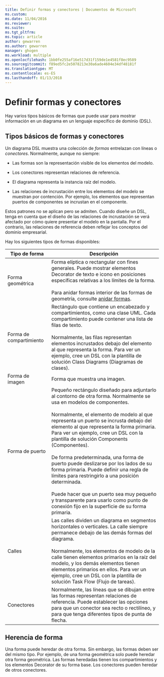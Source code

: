 ```yaml
---
title: Definir formas y conectores | Documentos de Microsoft
ms.custom: 
ms.date: 11/04/2016
ms.reviewer: 
ms.suite: 
ms.tgt_pltfrm: 
ms.topic: article
author: gewarren
ms.author: gewarren
manager: ghogen
ms.workload: multiple
ms.openlocfilehash: 1bb0fe255af16e517d31f159de1e4581f8ec9589
ms.sourcegitcommit: f89ed5fc2e5078213e30a6ade4604e34df48181f
ms.translationtype: MT
ms.contentlocale: es-ES
ms.lasthandoff: 01/13/2018
---
```

# <a name="defining-shapes-and-connectors"></a>Definir formas y conectores
Hay varios tipos básicos de formas que puede usar para mostrar información en un diagrama en un lenguaje específico de dominio (DSL).  
  
##  <a name="shapeTypes"></a>Tipos básicos de formas y conectores  
 Un diagrama DSL muestra una colección de *formas* entrelazan con líneas o *conectores*.  Normalmente, aunque no siempre:  
  
-   Las formas son la representación visible de los elementos del modelo.  
  
-   Los conectores representan relaciones de referencia.  
  
-   El diagrama representa la instancia raíz del modelo.  
  
-   Las relaciones de incrustación entre los elementos del modelo se muestran por contención. Por ejemplo, los elementos que representan puertos de componentes se incrustan en el componente.  
  
 Estos patrones no se aplican pero se admiten. Cuando diseñe un DSL, tenga en cuenta que el diseño de las relaciones de incrustación se verá afectado por cómo quiere presentar el modelo en la pantalla. Por el contrario, las relaciones de referencia deben reflejar los conceptos del dominio empresarial.  
  
 Hay los siguientes tipos de formas disponibles:  
  
|Tipo de forma|Descripción|  
|----------------|-----------------|  
|Forma geométrica|Forma elíptica o rectangular con fines generales. Puede mostrar elementos Decorator de texto e icono en posiciones específicas relativas a los límites de la forma.<br /><br /> Para anidar formas interior de las formas de geometría, consulte [anidar formas](../modeling/nesting-shapes.md).|  
|Forma de compartimiento|Rectángulo que contiene un encabezado y compartimientos, como una clase UML. Cada compartimiento puede contener una lista de filas de texto.<br /><br /> Normalmente, las filas representan elementos incrustados debajo del elemento al que representa la forma. Para ver un ejemplo, cree un DSL con la plantilla de solución Class Diagrams (Diagramas de clases).|  
|Forma de imagen|Forma que muestra una imagen.|  
|Forma de puerto|Pequeño rectángulo diseñado para adjuntarlo al contorno de otra forma. Normalmente se usa en modelos de componentes.<br /><br /> Normalmente, el elemento de modelo al que representa un puerto se incrusta debajo del elemento al que representa la forma primaria. Para ver un ejemplo, cree un DSL con la plantilla de solución Components (Componentes).<br /><br /> De forma predeterminada, una forma de puerto puede deslizarse por los lados de su forma primaria. Puede definir una regla de límites para restringirlo a una posición determinada.<br /><br /> Puede hacer que un puerto sea muy pequeño y transparente para usarlo como punto de conexión fijo en la superficie de su forma primaria.|  
|Calles|Las calles dividen un diagrama en segmentos horizontales o verticales. La calle siempre permanece debajo de las demás formas del diagrama.<br /><br /> Normalmente, los elementos de modelo de la calle tienen elementos primarios en la raíz del modelo, y los demás elementos tienen elementos primarios en ellos. Para ver un ejemplo, cree un DSL con la plantilla de solución Task Flow (Flujo de tareas).|  
|Conectores|Normalmente, las líneas que se dibujan entre las formas representan relaciones de referencia. Puede establecer las opciones para que un conector sea recto o rectilíneo, y para que tenga diferentes tipos de punta de flecha.|  
  
##  <a name="shapeInheritance"></a>Herencia de forma  
 Una forma puede heredar de otra forma. Sin embargo, las formas deben ser del mismo tipo. Por ejemplo, de una forma geométrica solo puede heredar otra forma geométrica. Las formas heredadas tienen los compartimientos y los elementos Decorator de su forma base. Los conectores pueden heredar de otros conectores.